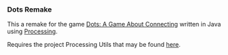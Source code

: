 ### Dots Remake

This a remake for the game [Dots: A Game About
Connecting](http://weplaydots.com/) written in Java using
[Processing](http://processing.org/).

Requires the project Processing Utils that may be found
[here](https://github.com/chamun/processing-utils).
